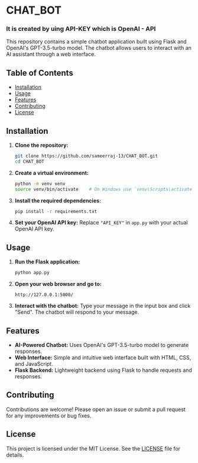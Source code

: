 # CHAT_BOT

### It is created by uing API-KEY which is OpenAI - API

This repository contains a simple chatbot application built using Flask and OpenAI's GPT-3.5-turbo model. The chatbot allows users to interact with an AI assistant through a web interface.

## Table of Contents

- [Installation](#installation)
- [Usage](#usage)
- [Features](#features)
- [Contributing](#contributing)
- [License](#license)

## Installation

1. **Clone the repository:**
    ```bash
    git clone https://github.com/sameerraj-13/CHAT_BOT.git
    cd CHAT_BOT
    ```

2. **Create a virtual environment:**
    ```bash
    python -m venv venv
    source venv/bin/activate    # On Windows use `venv\Scripts\activate`
    ```

3. **Install the required dependencies:**
    ```bash
    pip install -r requirements.txt
    ```

4. **Set your OpenAI API key:**
    Replace `"API_KEY"` in `app.py` with your actual OpenAI API key.

## Usage

1. **Run the Flask application:**
    ```bash
    python app.py
    ```

2. **Open your web browser and go to:**
    ```
    http://127.0.0.1:5000/
    ```

3. **Interact with the chatbot:**
    Type your message in the input box and click "Send". The chatbot will respond to your message.

## Features

- **AI-Powered Chatbot:** Uses OpenAI's GPT-3.5-turbo model to generate responses.
- **Web Interface:** Simple and intuitive web interface built with HTML, CSS, and JavaScript.
- **Flask Backend:** Lightweight backend using Flask to handle requests and responses.

## Contributing

Contributions are welcome! Please open an issue or submit a pull request for any improvements or bug fixes.

## License

This project is licensed under the MIT License. See the [LICENSE](LICENSE) file for details.
